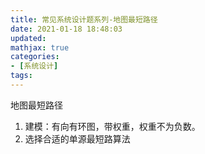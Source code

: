 ```yaml
---
title: 常见系统设计题系列-地图最短路径
date: 2021-01-18 18:48:03
updated:
mathjax: true
categories:
- [系统设计]
tags: 
---
```


地图最短路径

1. 建模：有向有环图，带权重，权重不为负数。
2. 选择合适的单源最短路算法
